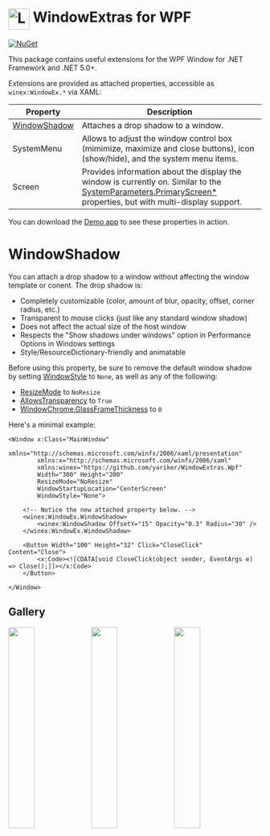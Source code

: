 # <img src='src/WindowExtras.Wpf/Icon.png' alt='Logo' width='42' height='42' align='top' /> WindowExtras for WPF
<a href='https://www.nuget.org/packages/WindowExtras.Wpf' target='_blank'><img alt='NuGet' src='https://img.shields.io/nuget/v/WindowExtras.Wpf' /></a>

This package contains useful extensions for the WPF Window for .NET Framework and .NET 5.0+.

Extensions are provided as attached properties, accessible as `winex:WindowEx.*` via XAML:

| Property | Description |
| -------- | ----------- |
| [WindowShadow](#windowshadow) | Attaches a drop shadow to a window. |
| SystemMenu | Allows to adjust the window control box (mimimize, maximize and close buttons), icon (show/hide), and the system menu items. |
| Screen | Provides information about the display the window is currently on. Similar to the [SystemParameters.PrimaryScreen*](https://docs.microsoft.com/en-us/dotnet/api/system.windows.systemparameters#properties) properties, but with multi-display support. |

You can download the [Demo app](https://github.com/yariker/WindowExtras.Wpf/releases) to see these properties in action.

# WindowShadow

You can attach a drop shadow to a window without affecting the window template or conent. The drop shadow is:
* Completely customizable (color, amount of blur, opacity, offset, corner radius, etc.)
* Transparent to mouse clicks (just like any standard window shadow)
* Does not affect the actual size of the host window
* Respects the "Show shadows under windows" option in Performance Options in Windows settings
* Style/ResourceDictionary-friendly and animatable

Before using this property, be sure to remove the default window shadow by setting
[WindowStyle](https://docs.microsoft.com/en-us/dotnet/api/system.windows.window.windowstyle) to `None`,
as well as any of the following:
* [ResizeMode](https://docs.microsoft.com/en-us/dotnet/api/system.windows.window.resizemode) to `NoResize`
* [AllowsTransparency](https://docs.microsoft.com/en-us/dotnet/api/system.windows.window.allowstransparency) to `True`
* [WindowChrome.GlassFrameThickness](https://docs.microsoft.com/en-us/dotnet/api/system.windows.shell.windowchrome.glassframecompletethickness) to `0`

Here's a minimal example:

```XAML
<Window x:Class="MainWindow"
        xmlns="http://schemas.microsoft.com/winfx/2006/xaml/presentation"
        xmlns:x="http://schemas.microsoft.com/winfx/2006/xaml"
        xmlns:winex="https://github.com/yariker/WindowExtras.Wpf"
        Width="300" Height="200"
        ResizeMode="NoResize"
        WindowStartupLocation="CenterScreen"
        WindowStyle="None">
    
    <!-- Notice the new attached property below. -->
    <winex:WindowEx.WindowShadow>
        <winex:WindowShadow OffsetY="15" Opacity="0.3" Radius="30" />
    </winex:WindowEx.WindowShadow>

    <Button Width="100" Height="32" Click="CloseClick" Content="Close">
        <x:Code><![CDATA[void CloseClick(object sender, EventArgs e) => Close();]]></x:Code>
    </Button>

</Window>
```

## Gallery

<p float='middle'>
  <img src='doc/Demo1.png' width='32%' />
  <img src='doc/Demo2.png' width='32%' />
  <img src='doc/Demo3.png' width='32%' />
</p>
